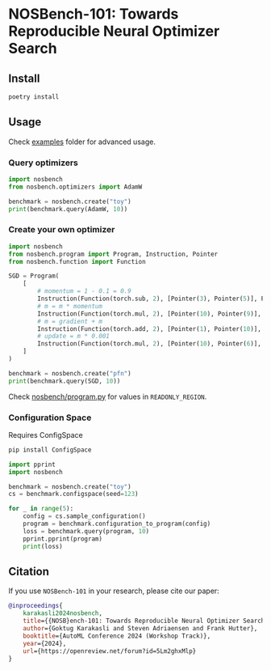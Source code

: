 NOSBench-101: Towards Reproducible Neural Optimizer Search
===========================================================

## Install

```bash
poetry install
```

## Usage

Check [examples](examples) folder for advanced usage.

### Query optimizers

```python
import nosbench
from nosbench.optimizers import AdamW

benchmark = nosbench.create("toy")
print(benchmark.query(AdamW, 10))
```

### Create your own optimizer

```python
import nosbench
from nosbench.program import Program, Instruction, Pointer
from nosbench.function import Function

SGD = Program(
    [
        # momentum = 1 - 0.1 = 0.9
        Instruction(Function(torch.sub, 2), [Pointer(3), Pointer(5)], Pointer(9)),
        # m = m * momentum
        Instruction(Function(torch.mul, 2), [Pointer(10), Pointer(9)], Pointer(10)),
        # m = gradient + m
        Instruction(Function(torch.add, 2), [Pointer(1), Pointer(10)], Pointer(10)),
        # update = m * 0.001
        Instruction(Function(torch.mul, 2), [Pointer(10), Pointer(6)], Pointer(11)),
    ]
)

benchmark = nosbench.create("pfn")
print(benchmark.query(SGD, 10))
```

Check [nosbench/program.py](nosbench/program.py) for values in `READONLY_REGION`.

### Configuration Space

Requires ConfigSpace
```bash
pip install ConfigSpace
```

```python
import pprint
import nosbench

benchmark = nosbench.create("toy")
cs = benchmark.configspace(seed=123)

for _ in range(5):
    config = cs.sample_configuration()
    program = benchmark.configuration_to_program(config)
    loss = benchmark.query(program, 10)
    pprint.pprint(program)
    print(loss)
```

## Citation

If you use `NOSBench-101` in your research, please cite our paper:

```bibtex
@inproceedings{
    karakasli2024nosbench,
    title={{NOSB}ench-101: Towards Reproducible Neural Optimizer Search},
    author={Goktug Karakasli and Steven Adriaensen and Frank Hutter},
    booktitle={AutoML Conference 2024 (Workshop Track)},
    year={2024},
    url={https://openreview.net/forum?id=5Lm2ghxMlp}
}
```
